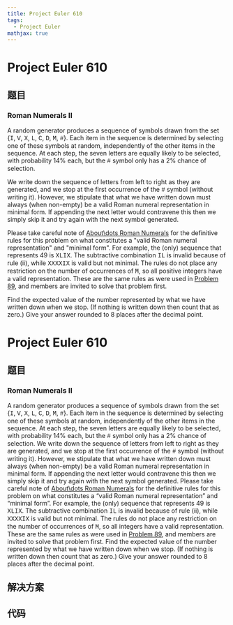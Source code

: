 ```yaml
---
title: Project Euler 610
tags:
  - Project Euler
mathjax: true
---
```

<escape><!-- more --></escape>
    
# Project Euler 610
## 题目
### Roman Numerals II

A random generator produces a sequence of symbols drawn from the set {<span style="font-family:'courier new', monospace;">I</span>, <span style="font-family:'courier new', monospace;">V</span>, <span style="font-family:'courier new', monospace;">X</span>, <span style="font-family:'courier new', monospace;">L</span>, <span style="font-family:'courier new', monospace;">C</span>, <span style="font-family:'courier new', monospace;">D</span>, <span style="font-family:'courier new', monospace;">M</span>, <span style="font-family:'courier new', monospace;">#</span>}. Each item in the sequence is determined by selecting one of these symbols at random, independently of the other items in the sequence. At each step, the seven letters are equally likely to be selected, with probability 14% each, but the <span style="font-family:'courier new', monospace;">#</span> symbol only has a 2% chance of selection.

We write down the sequence of letters from left to right as they are generated, and we stop at the first occurrence of the <span style="font-family:'courier new', monospace;">#</span> symbol (without writing it). However, we stipulate that what we have written down must always (when non-empty) be a valid Roman numeral representation in minimal form. If appending the next letter would contravene this then we simply skip it and try again with the next symbol generated.

Please take careful note of <a href="about=roman_numerals">About\dots Roman Numerals</a> for the definitive rules for this problem on what constitutes a "valid Roman numeral representation" and "minimal form". For example, the (only) sequence that represents 49 is <span style="font-family:'courier new', monospace;">XLIX</span>. The subtractive combination <span style="font-family:'courier new', monospace;">IL</span> is invalid because of rule (ii), while <span style="font-family:'courier new', monospace;">XXXXIX</span> is valid but not minimal. The rules do not place any restriction on the number of occurrences of <span style="font-family:'courier new', monospace;">M</span>, so all positive integers have a valid representation. These are the same rules as were used in <a href="problem=89">Problem 89</a>, and members are invited to solve that problem first.

Find the expected value of the number represented by what we have written down when we stop. (If nothing is written down then count that as zero.) Give your answer rounded to 8 places after the decimal point.


# Project Euler 610
## 题目
### Roman Numerals II

A random generator produces a sequence of symbols drawn from the set {<span style="font-family:'courier new', monospace;">I</span>, <span style="font-family:'courier new', monospace;">V</span>, <span style="font-family:'courier new', monospace;">X</span>, <span style="font-family:'courier new', monospace;">L</span>, <span style="font-family:'courier new', monospace;">C</span>, <span style="font-family:'courier new', monospace;">D</span>, <span style="font-family:'courier new', monospace;">M</span>, <span style="font-family:'courier new', monospace;">#</span>}. Each item in the sequence is determined by selecting one of these symbols at random, independently of the other items in the sequence. At each step, the seven letters are equally likely to be selected, with probability 14% each, but the <span style="font-family:'courier new', monospace;">#</span> symbol only has a 2% chance of selection.
We write down the sequence of letters from left to right as they are generated, and we stop at the first occurrence of the <span style="font-family:'courier new', monospace;">#</span> symbol (without writing it). However, we stipulate that what we have written down must always (when non-empty) be a valid Roman numeral representation in minimal form. If appending the next letter would contravene this then we simply skip it and try again with the next symbol generated.
Please take careful note of <a href="https://projecteuler.net/about=roman_numerals" target="_blank" rel="noopener">About\dots Roman Numerals</a> for the definitive rules for this problem on what constitutes a “valid Roman numeral representation” and “minimal form”. For example, the (only) sequence that represents 49 is <span style="font-family:'courier new', monospace;">XLIX</span>. The subtractive combination <span style="font-family:'courier new', monospace;">IL</span> is invalid because of rule (ii), while <span style="font-family:'courier new', monospace;">XXXXIX</span> is valid but not minimal. The rules do not place any restriction on the number of occurrences of <span style="font-family:'courier new', monospace;">M</span>, so all integers have a valid representation. These are the same rules as were used in <a href="https://projecteuler.net/problem=89" target="_blank" rel="noopener">Problem 89</a>, and members are invited to solve that problem first.
Find the expected value of the number represented by what we have written down when we stop. (If nothing is written down then count that as zero.) Give your answer rounded to 8 places after the decimal point.


## 解决方案


## 代码


